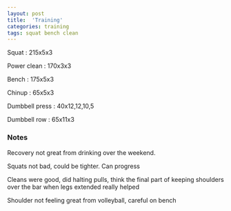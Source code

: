 ```yaml
---
layout: post
title:  'Training'
categories: training
tags: squat bench clean
---
```


Squat : 215x5x3

Power clean : 170x3x3

Bench : 175x5x3

Chinup  : 65x5x3

Dumbbell press  : 40x12,12,10,5

Dumbbell row  : 65x11x3

### Notes

Recovery not great from drinking over the weekend.

Squats not bad, could be tighter. Can progress

Cleans were good, did halting pulls, think the final part of keeping shoulders over the bar when legs extended really helped

Shoulder not feeling great from volleyball, careful on bench

